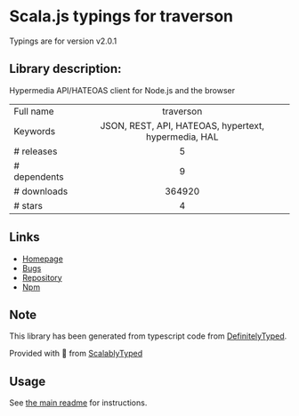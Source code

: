 
# Scala.js typings for traverson

Typings are for version v2.0.1

## Library description:
Hypermedia API/HATEOAS client for Node.js and the browser

|                    |                 |
| ------------------ | :-------------: |
| Full name          | traverson |
| Keywords           | JSON, REST, API, HATEOAS, hypertext, hypermedia, HAL |
| # releases         | 5 |
| # dependents       | 9 |
| # downloads        | 364920 |
| # stars            | 4 |

## Links
- [Homepage](https://github.com/traverson/traverson#readme)
- [Bugs](https://github.com/traverson/traverson/issues)
- [Repository](https://github.com/traverson/traverson)
- [Npm](https://www.npmjs.com/package/traverson)
    


## Note
This library has been generated from typescript code from [DefinitelyTyped](https://definitelytyped.org).

Provided with :purple_heart: from [ScalablyTyped](https://github.com/oyvindberg/ScalablyTyped)

## Usage
See [the main readme](../../readme.md) for instructions.


